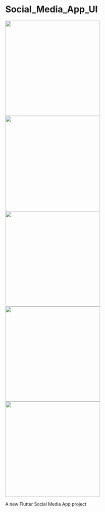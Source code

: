 # Social_Media_App_UI
<img src="" width="300">
<img src="" width="300">
<img src="" width="300">
<img src="" width="300">
<img src="" width="300">


A new Flutter Social Media App project 

